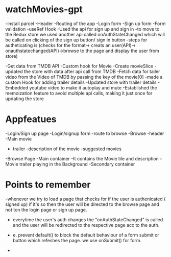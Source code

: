 # watchMovies-gpt

-install parcel
-Header
-Routing of the app
-Login form
-Sign up form
-Form validation
-useRef Hook
-Used the api for sign up and sign in
-to move to the Redux store we used another api called onAuthStateChanged which will be called on clicking of the sign up button/ sign in button
-steps for autheticating is (checks for the format-> creats an user(API)-> onauthstatechanged(API)->browse to the page and display the user from store)

-Get data from TMDB API
-Custom hook for Movie
-Create movieSlice
-updated the store with data after api call from TMDB
-Fetch data for tailer video from the Video of TMDB by passing the key of the movie[0] 
-made a custom Hook for adding trailer details
-Updated store with trailer details
-Embedded youtube video to make it autoplay and mute
-Established the memoization feature to avoid multiple api calls, making it just once for updating the store




# Appfeatues

-Login/Sign up page
 -Login/signup form
 -route to browse
-Browse
 -header
 -Main movie
  - trailer
  -description of the movie
  -suggested movies

-Browse Page
 -Main container
  -It contains the Movie tile and description
  -Movie trailer playing in the Background
 -Secondary container


  # Points to remember

  -whenever we try to load a page that checks for if the user is authenicated ( signed up) if it's so then the user will be directed to the browse
  page and not ton the login page or sign up page.

  - everytime the user's auth changes  the "onAuthStateChanged" is called and the user will be redirected to the respective page
  acc to the auth.

  - e. prevent default() to block the default behaviour of a form submit or button 
  which refeshes the page. we use onSubmit() for form.

  -

